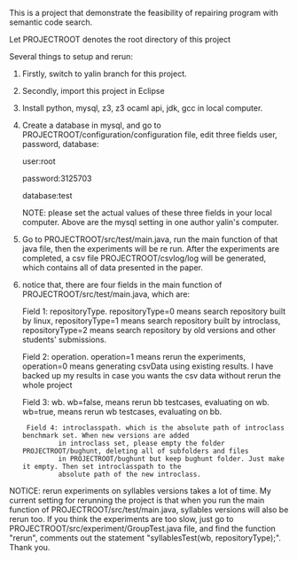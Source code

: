 This is a project that demonstrate the feasibility of repairing program with semantic code search.

Let PROJECTROOT denotes the root directory of this project

Several things to setup and rerun:

1. Firstly, switch to yalin branch for this project.

2. Secondly, import this project in Eclipse

3. Install python, mysql, z3, z3 ocaml api, jdk, gcc in local computer.

4. Create a database in mysql, and go to PROJECTROOT/configuration/configuration file, edit three fields user, password, database:
	
	user:root
	
	password:3125703
	
	database:test
	
	NOTE: please set the actual values of these three fields in your local computer. Above are the mysql setting in one author yalin's computer.

5. Go to PROJECTROOT/src/test/main.java, run the main function of that java file, then the experiments will be re run.
 After the experiments are completed, a csv file  PROJECTROOT/csvlog/log will be generated, which contains all of data presented in the paper.
 
6. notice that, there are four fields in the main function of PROJECTROOT/src/test/main.java, which are:

	Field 1: repositoryType. repositoryType=0 means search repository built by linux, 
		repositoryType=1 means search repository built by introclass, 
		repositoryType=2 means search repository by old versions and other students' submissions.
		
	Field 2: operation. operation=1 means rerun the experiments, 
		operation=0 means generating csvData using existing results. 
		I have backed up my results in case you wants the csv data without rerun the whole project
		
	Field 3: wb. wb=false, means rerun bb testcases, evaluating on wb.
		wb=true, means rerun wb testcases, evaluating on bb.

        Field 4: introclasspath. which is the absolute path of introclass benchmark set. When new versions are added
                in introclass set, please empty the folder PROJECTROOT/bughunt, deleting all of subfolders and files 
                in PROJECTROOT/bughunt but keep bughunt folder. Just make it empty. Then set introclasspath to the
                absolute path of the new introclass.
		
NOTICE: rerun experiments on syllables versions takes a lot of time.
		My current setting for rerunning the project is that when you run the main function of PROJECTROOT/src/test/main.java,
		syllables versions will also be rerun too. If you think the experiments are too slow, just go to PROJECTROOT/src/experiment/GroupTest.java file,
		and find the function "rerun", comments out the statement "syllablesTest(wb, repositoryType);". 
Thank you.